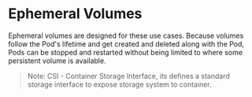 # Ephemeral Volumes

Ephemeral volumes are designed for these use cases. Because volumes follow the Pod's lifetime and get created and deleted along with the Pod, Pods can be stopped and restarted without being limited to where some persistent volume is available.

> Note: CSI - Container Storage Interface, its defines a standard  storage interface to expose storage system to container.